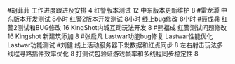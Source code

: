 #胡菲菲 
工作进度跟进及安排   4
红警版本测试  12
中东版本更新维护   8
#雷龙灏 
中东版本开发测试  8小时
红警2版本开发测试  8小时
线上bug修改   8小时
#聂成兵 
红警2测试和BUG修改                     16
KingShot内城互动玩法开发            8
#熊福成 
红警测试问题修改        16
Kingshot 新建筑添加    8
#张启凡 
Lastwar功能bug修复
Lastwar性能优化
Lastwar功能测试
#刘健 
线上活动服务器下发数据和红点同步    8
左右射击玩法多线程寻路插件效率优化  8
打测试包验证游戏帧率和多线程同步稳定性    8